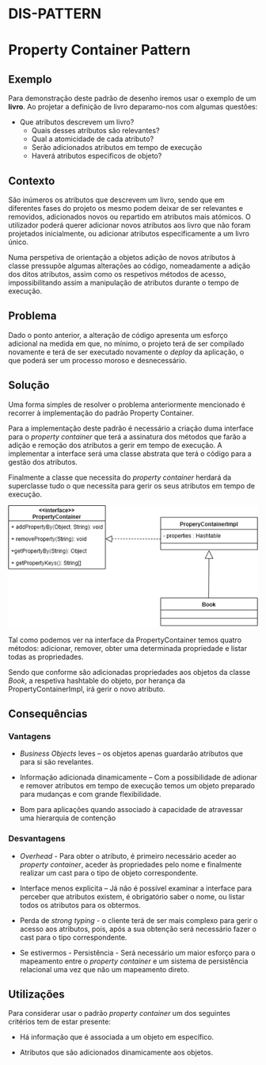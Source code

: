 # DIS-PATTERN
# Property Container Pattern


## Exemplo

Para demonstração deste padrão de desenho iremos usar o exemplo de um **livro**.
Ao projetar a definição de livro deparamo-nos com algumas questões:
- Que atributos descrevem um livro?
   - Quais desses atributos são relevantes?
   - Qual a atomicidade de cada atributo?
   - Serão adicionados atributos em tempo de execução
   - Haverá atributos especificos de objeto?


## Contexto

São inúmeros os atributos que descrevem um livro, sendo que em diferentes fases do projeto os mesmo podem deixar de ser relevantes e removidos, adicionados novos ou repartido em atributos mais atómicos.
O utilizador poderá querer adicionar novos atributos aos livro que não foram projetados inicialmente, ou adicionar atributos especificamente a um livro único.

Numa perspetiva de orientação a objetos adição de novos atributos à classe pressupõe algumas alterações ao código, nomeadamente a adição dos ditos atributos, assim como os respetivos métodos de acesso, impossibilitando assim a manipulação de atributos durante o tempo de execução.


## Problema
  
Dado o ponto anterior, a alteração de código apresenta um esforço adicional na medida em que, no mínimo, o projeto terá de ser compilado novamente e terá de ser executado novamente o *deploy* da aplicação, o que poderá ser um processo moroso e desnecessário.


## Solução

Uma forma simples de resolver o problema anteriormente mencionado é recorrer à implementação do padrão Property Container.

Para a implementação deste padrão é necessário a criação duma interface para o *property container* que terá a assinatura dos métodos que farão a adição e remoção dos atributos a gerir em tempo de execução.
A implementar a interface será uma classe abstrata que terá o código para a gestão dos atributos.

Finalmente a classe que necessita do *property container* herdará da superclasse tudo o que necessita para gerir os seus atributos em tempo de execução.

![Pattern example](/images/pattern_example.png) 

Tal como podemos ver na interface da PropertyContainer temos quatro métodos: adicionar, remover, obter uma determinada propriedade e listar todas as propriedades. 

Sendo que conforme são adicionadas propriedades aos objetos da classe *Book*, a respetiva hashtable do objeto, por herança da PropertyContainerImpl, irá gerir o novo atributo.


## Consequências

### Vantagens

- *Business Objects* leves – os objetos apenas guardarão atributos que para si são revelantes.

- Informação adicionada dinamicamente – Com a possibilidade de adionar e remover atributos em tempo de execução temos um objeto preparado para mudanças e com grande flexibilidade.

- Bom para aplicações quando associado à capacidade de atravessar uma hierarquia de contenção

### Desvantagens

- *Overhead* - Para obter o atributo, é primeiro necessário aceder ao *property container*, aceder às propriedades pelo nome e finalmente realizar um cast para o tipo de objeto correspondente.

- Interface menos explicita – Já não é possível examinar a interface para perceber que atributos existem, é obrigatório saber o nome, ou listar todos os atributos para os obtermos.

- Perda de *strong typing* - o cliente terá de ser mais complexo para gerir o acesso aos atributos, pois, após a sua obtenção será necessário fazer o cast para o tipo correspondente. 

- Se estivermos - Persistência -  Será necessário um maior esforço para o mapeamento entre o *property container* e um sistema de persistência relacional uma vez que não um mapeamento direto.


## Utilizações

Para considerar usar o padrão *property container* um dos seguintes critérios tem de estar presente:

- Há informação que é associada a um objeto em específico.

- Atributos que são adicionados dinamicamente aos objetos.